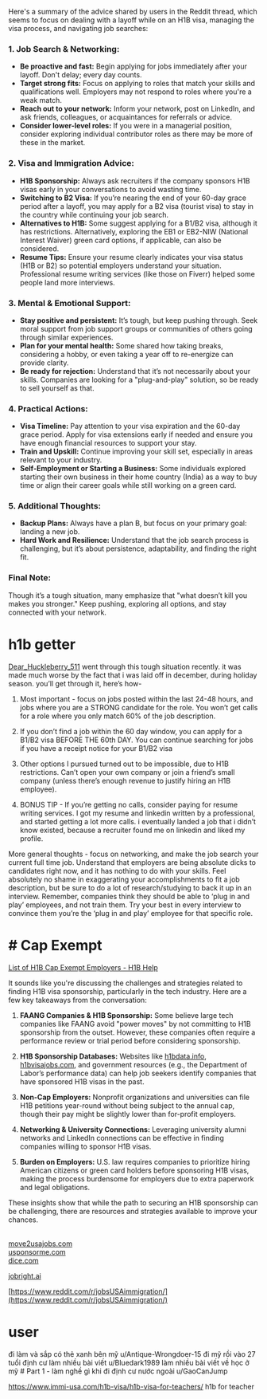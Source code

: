 Here's a summary of the advice shared by users in the Reddit thread, which seems to focus on dealing with a layoff while on an H1B visa, managing the visa process, and navigating job searches:

### 1. **Job Search & Networking:**

- **Be proactive and fast:** Begin applying for jobs immediately after your layoff. Don't delay; every day counts.
- **Target strong fits:** Focus on applying to roles that match your skills and qualifications well. Employers may not respond to roles where you're a weak match.
- **Reach out to your network:** Inform your network, post on LinkedIn, and ask friends, colleagues, or acquaintances for referrals or advice.
- **Consider lower-level roles:** If you were in a managerial position, consider exploring individual contributor roles as there may be more of these in the market.

### 2. **Visa and Immigration Advice:**

- **H1B Sponsorship:** Always ask recruiters if the company sponsors H1B visas early in your conversations to avoid wasting time.
- **Switching to B2 Visa:** If you’re nearing the end of your 60-day grace period after a layoff, you may apply for a B2 visa (tourist visa) to stay in the country while continuing your job search.
- **Alternatives to H1B:** Some suggest applying for a B1/B2 visa, although it has restrictions. Alternatively, exploring the EB1 or EB2-NIW (National Interest Waiver) green card options, if applicable, can also be considered.
- **Resume Tips:** Ensure your resume clearly indicates your visa status (H1B or B2) so potential employers understand your situation. Professional resume writing services (like those on Fiverr) helped some people land more interviews.

### 3. **Mental & Emotional Support:**

- **Stay positive and persistent:** It’s tough, but keep pushing through. Seek moral support from job support groups or communities of others going through similar experiences.
- **Plan for your mental health:** Some shared how taking breaks, considering a hobby, or even taking a year off to re-energize can provide clarity.
- **Be ready for rejection:** Understand that it’s not necessarily about your skills. Companies are looking for a "plug-and-play" solution, so be ready to sell yourself as that.

### 4. **Practical Actions:**

- **Visa Timeline:** Pay attention to your visa expiration and the 60-day grace period. Apply for visa extensions early if needed and ensure you have enough financial resources to support your stay.
- **Train and Upskill:** Continue improving your skill set, especially in areas relevant to your industry.
- **Self-Employment or Starting a Business:** Some individuals explored starting their own business in their home country (India) as a way to buy time or align their career goals while still working on a green card.

### 5. **Additional Thoughts:**

- **Backup Plans:** Always have a plan B, but focus on your primary goal: landing a new job.
- **Hard Work and Resilience:** Understand that the job search process is challenging, but it’s about persistence, adaptability, and finding the right fit.

### Final Note:

Though it’s a tough situation, many emphasize that "what doesn’t kill you makes you stronger." Keep pushing, exploring all options, and stay connected with your network.
# h1b  getter 
[Dear_Huckleberry_511](https://www.reddit.com/user/Dear_Huckleberry_511/)
went through this tough situation recently. it was made much worse by the fact that i was laid off in december, during holiday season. you’ll get through it, here’s how-

1. Most important - focus on jobs posted within the last 24-48 hours, and jobs where you are a STRONG candidate for the role. You won’t get calls for a role where you only match 60% of the job description.
    
2. If you don’t find a job within the 60 day window, you can apply for a B1/B2 visa BEFORE THE 60th DAY. You can continue searching for jobs if you have a receipt notice for your B1/B2 visa
    
3. Other options I pursued turned out to be impossible, due to H1B restrictions. Can’t open your own company or join a friend’s small company (unless there’s enough revenue to justify hiring an H1B employee).
    
4. BONUS TIP - If you’re getting no calls, consider paying for resume writing services. I got my resume and linkedin written by a professional, and started getting a lot more calls. i eventually landed a job that i didn’t know existed, because a recruiter found me on linkedin and liked my profile.
    

More general thoughts - focus on networking, and make the job search your current full time job. Understand that employers are being absolute dicks to candidates right now, and it has nothing to do with your skills. Feel absolutely no shame in exaggerating your accomplishments to fit a job description, but be sure to do a lot of research/studying to back it up in an interview. Remember, companies think they should be able to ‘plug in and play’ employees, and not train them. Try your best in every interview to convince them you’re the ‘plug in and play’ employee for that specific role.
# # Cap Exempt  
[List of H1B Cap Exempt Employers - H1B Help](https://h1b.io/blog/list-h1b-cap-exempt-employers/)





It sounds like you're discussing the challenges and strategies related to finding H1B visa sponsorship, particularly in the tech industry. Here are a few key takeaways from the conversation:

1. **FAANG Companies & H1B Sponsorship:** Some believe large tech companies like FAANG avoid "power moves" by not committing to H1B sponsorship from the outset. However, these companies often require a performance review or trial period before considering sponsorship.
    
2. **H1B Sponsorship Databases:** Websites like [h1bdata.info](https://h1bdata.info/), [h1bvisajobs.com](https://h1bvisajobs.com/), and government resources (e.g., the Department of Labor’s performance data) can help job seekers identify companies that have sponsored H1B visas in the past.
    
3. **Non-Cap Employers:** Nonprofit organizations and universities can file H1B petitions year-round without being subject to the annual cap, though their pay might be slightly lower than for-profit employers.
    
4. **Networking & University Connections:** Leveraging university alumni networks and LinkedIn connections can be effective in finding companies willing to sponsor H1B visas.
    
5. **Burden on Employers:** U.S. law requires companies to prioritize hiring American citizens or green card holders before sponsoring H1B visas, making the process burdensome for employers due to extra paperwork and legal obligations.
    

These insights show that while the path to securing an H1B sponsorship can be challenging, there are resources and strategies available to improve your chances.


[  
move2usajobs.com](http://move2usajobs.com/)  
[usponsorme.com](http://usponsorme.com/)  
[dice.com](http://dice.com/)

[jobright.ai](http://jobright.ai/)

[https://www.reddit.com/r/jobsUSAimmigration/](https://www.reddit.com/r/jobsUSAimmigration/)


# user 
đi làm và sắp có thẻ xanh bên mỹ
u/Antique-Wrongdoer-15 
đi mỹ rồi vào 27 tuổi định cư  làm nhiều bài viết 
u/Bluedark1989
làm nhiều bài viết về học ở mỹ # Part 1 - làm nghề gì khi đi định cư nước ngoài
u/GaoCanJump


https://www.immi-usa.com/h1b-visa/h1b-visa-for-teachers/ 
h1b for teacher 







